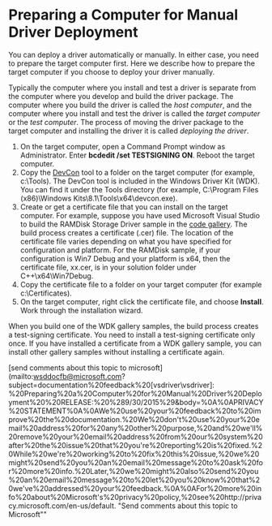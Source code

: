 Preparing a Computer for Manual Driver Deployment
=================================================

You can deploy a driver automatically or manually. In either case, you need to prepare the target computer first. Here we describe how to prepare the target computer if you choose to deploy your driver manually.

Typically the computer where you install and test a driver is separate from the computer where you develop and build the driver package. The computer where you build the driver is called the *host computer*, and the computer where you install and test the driver is called the *target computer* or the *test computer*. The process of moving the driver package to the target computer and installing the driver it is called *deploying the driver*.

1.  On the target computer, open a Command Prompt window as Administrator. Enter **bcdedit /set TESTSIGNING ON**. Reboot the target computer.
2.  Copy the [DevCon](https://msdn.microsoft.com/en-us/Library/Windows/Hardware/Ff544707) tool to a folder on the target computer (for example, c:\\Tools). The DevCon tool is included in the Windows Driver Kit (WDK). You can find it under the Tools directory (for example, C:\\Program Files (x86)\\Windows Kits\\8.1\\Tools\\x64\\devcon.exe).
3.  Create or get a certificate file that you can install on the target computer. For example, suppose you have used Microsoft Visual Studio to build the RAMDisk Storage Driver sample in the [code gallery](http://go.microsoft.com/fwlink/p/?LinkId=618052). The build process creates a certificate (.cer) file. The location of the certificate file varies depending on what you have specified for configuration and platform. For the RAMDisk sample, if your configuration is Win7 Debug and your platform is x64, then the certificate file, xx.cer, is in your solution folder under C++\\x64\\Win7Debug.
4.  Copy the certificate file to a folder on your target computer (for example c:\\Certificates).
5.  On the target computer, right click the certificate file, and choose **Install**. Work through the installation wizard.

When you build one of the WDK gallery samples, the build process creates a test-signing certificate. You need to install a test-signing certificate only once. If you have installed a certificate from a WDK gallery sample, you can install other gallery samples without installing a certificate again.






[send comments about this topic to microsoft](mailto:wsddocfb@microsoft.com?subject=documentation%20feedback%20[vsdriver\vsdriver]: %20Preparing%20a%20Computer%20for%20Manual%20Driver%20Deployment%20%20RELEASE:%20%289/30/2015%29&body=%0A%0APRIVACY%20STATEMENT%0A%0AWe%20use%20your%20feedback%20to%20improve%20the%20documentation.%20We%20don't%20use%20your%20email%20address%20for%20any%20other%20purpose,%20and%20we'll%20remove%20your%20email%20address%20from%20our%20system%20after%20the%20issue%20that%20you're%20reporting%20is%20fixed.%20While%20we're%20working%20to%20fix%20this%20issue,%20we%20might%20send%20you%20an%20email%20message%20to%20ask%20for%20more%20info.%20Later,%20we%20might%20also%20send%20you%20an%20email%20message%20to%20let%20you%20know%20that%20we've%20addressed%20your%20feedback.%0A%0AFor%20more%20info%20about%20Microsoft's%20privacy%20policy,%20see%20http://privacy.microsoft.com/en-us/default. "Send comments about this topic to Microsoft""
<!--HONumber=Jan16_HO2-->
